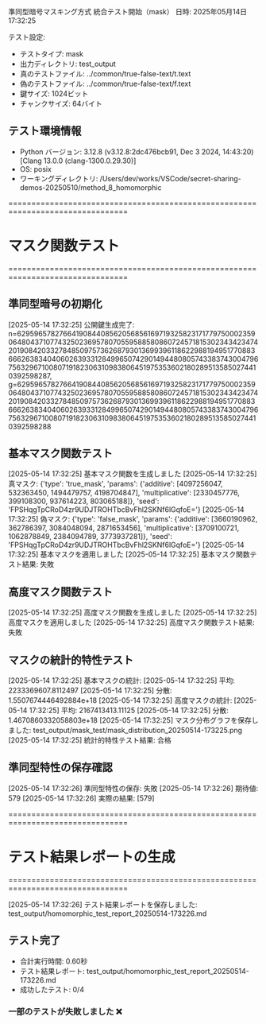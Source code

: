 準同型暗号マスキング方式 統合テスト開始（mask）
日時: 2025年05月14日 17:32:25

テスト設定:
- テストタイプ: mask
- 出力ディレクトリ: test_output
- 真のテストファイル: ../common/true-false-text/t.text
- 偽のテストファイル: ../common/true-false-text/f.text
- 鍵サイズ: 1024ビット
- チャンクサイズ: 64バイト

## テスト環境情報
- Python バージョン: 3.12.8 (v3.12.8:2dc476bcb91, Dec  3 2024, 14:43:20) [Clang 13.0.0 (clang-1300.0.29.30)]
- OS: posix
- ワーキングディレクトリ: /Users/dev/works/VSCode/secret-sharing-demos-20250510/method_8_homomorphic


================================================================================
# マスク関数テスト
================================================================================


## 準同型暗号の初期化
[2025-05-14 17:32:25] 公開鍵生成完了: n=62959657827664190844085620568561697193258231717797500023590648043710774325023695780705595885808607245718153023434234742019084203327848509757362687930136993961186229881949517708836662638340406026393312849965074290149448080574338374300479675632967100807191823063109838064519753536021802895135850274410392598287, g=62959657827664190844085620568561697193258231717797500023590648043710774325023695780705595885808607245718153023434234742019084203327848509757362687930136993961186229881949517708836662638340406026393312849965074290149448080574338374300479675632967100807191823063109838064519753536021802895135850274410392598288

## 基本マスク関数テスト
[2025-05-14 17:32:25] 基本マスク関数を生成しました
[2025-05-14 17:32:25]   真マスク: {'type': 'true_mask', 'params': {'additive': [4097256047, 532363450, 1494479757, 4198704847], 'multiplicative': [2330457776, 399108300, 937614223, 803065188]}, 'seed': 'FPSHqgTpCRoD4zr9UDJTROHTbcBvFhl2SKNf6lGqfoE='}
[2025-05-14 17:32:25]   偽マスク: {'type': 'false_mask', 'params': {'additive': [3660190962, 362786397, 3084048094, 2871653456], 'multiplicative': [3709100721, 1062878849, 2384094789, 3773937281]}, 'seed': 'FPSHqgTpCRoD4zr9UDJTROHTbcBvFhl2SKNf6lGqfoE='}
[2025-05-14 17:32:25] 基本マスクを適用しました
[2025-05-14 17:32:25] 基本マスク関数テスト結果: 失敗

## 高度マスク関数テスト
[2025-05-14 17:32:25] 高度マスク関数を生成しました
[2025-05-14 17:32:25] 高度マスクを適用しました
[2025-05-14 17:32:25] 高度マスク関数テスト結果: 失敗

## マスクの統計的特性テスト
[2025-05-14 17:32:25] 基本マスクの統計:
[2025-05-14 17:32:25]   平均: 2233369607.8112497
[2025-05-14 17:32:25]   分散: 1.5507674446492884e+18
[2025-05-14 17:32:25] 高度マスクの統計:
[2025-05-14 17:32:25]   平均: 2167413413.11125
[2025-05-14 17:32:25]   分散: 1.4670860332058803e+18
[2025-05-14 17:32:25] マスク分布グラフを保存しました: test_output/mask_test/mask_distribution_20250514-173225.png
[2025-05-14 17:32:25] 統計的特性テスト結果: 合格

## 準同型特性の保存確認
[2025-05-14 17:32:26] 準同型特性の保存: 失敗
[2025-05-14 17:32:26]   期待値: 579
[2025-05-14 17:32:26]   実際の結果: [579]

================================================================================
# テスト結果レポートの生成
================================================================================

[2025-05-14 17:32:26] テスト結果レポートを保存しました: test_output/homomorphic_test_report_20250514-173226.md
## テスト完了
- 合計実行時間: 0.60秒
- テスト結果レポート: test_output/homomorphic_test_report_20250514-173226.md
- 成功したテスト: 0/4
### 一部のテストが失敗しました ❌
